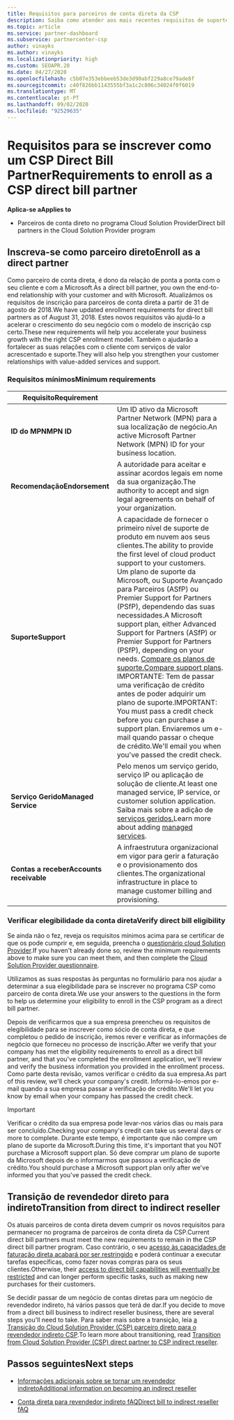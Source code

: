 ```yaml
---
title: Requisitos para parceiros de conta direta da CSP
description: Saiba como atender aos mais recentes requisitos de suporte e serviços para se tornar um parceiro de conta direta no programa Microsoft Cloud Solution Provider (CSP).
ms.topic: article
ms.service: partner-dashboard
ms.subservice: partnercenter-csp
author: vinayks
ms.author: vinayks
ms.localizationpriority: high
ms.custom: SEOAPR.20
ms.date: 04/27/2020
ms.openlocfilehash: c5b07e353ebbeeb53de3d90abf229a8ce79ade8f
ms.sourcegitcommit: c40f826bb1143555bf3a1c2c806c34024f0f6019
ms.translationtype: MT
ms.contentlocale: pt-PT
ms.lasthandoff: 09/02/2020
ms.locfileid: "92529635"
---
```

# <a name="requirements-to-enroll-as-a-csp-direct-bill-partner"></a><span data-ttu-id="fd0d5-103">Requisitos para se inscrever como um CSP Direct Bill Partner</span><span class="sxs-lookup"><span data-stu-id="fd0d5-103">Requirements to enroll as a CSP direct bill partner</span></span>

<span data-ttu-id="fd0d5-104">**Aplica-se a**</span><span class="sxs-lookup"><span data-stu-id="fd0d5-104">**Applies to**</span></span>

- <span data-ttu-id="fd0d5-105">Parceiros de conta direto no programa Cloud Solution Provider</span><span class="sxs-lookup"><span data-stu-id="fd0d5-105">Direct bill partners in the Cloud Solution Provider program</span></span>

## <a name="enroll-as-a-direct-partner"></a><span data-ttu-id="fd0d5-106">Inscreva-se como parceiro direto</span><span class="sxs-lookup"><span data-stu-id="fd0d5-106">Enroll as a direct partner</span></span>

<span data-ttu-id="fd0d5-107">Como parceiro de conta direta, é dono da relação de ponta a ponta com o seu cliente e com a Microsoft.</span><span class="sxs-lookup"><span data-stu-id="fd0d5-107">As a direct bill partner, you own the end-to-end relationship with your customer and with Microsoft.</span></span> <span data-ttu-id="fd0d5-108">Atualizámos os requisitos de inscrição para parceiros de conta direta a partir de 31 de agosto de 2018.</span><span class="sxs-lookup"><span data-stu-id="fd0d5-108">We have updated enrollment requirements for direct bill partners as of August 31, 2018.</span></span> <span data-ttu-id="fd0d5-109">Estes novos requisitos vão ajudá-lo a acelerar o crescimento do seu negócio com o modelo de inscrição csp certo.</span><span class="sxs-lookup"><span data-stu-id="fd0d5-109">These new requirements will help you accelerate your business growth with the right CSP enrollment model.</span></span> <span data-ttu-id="fd0d5-110">Também o ajudarão a fortalecer as suas relações com o cliente com serviços de valor acrescentado e suporte.</span><span class="sxs-lookup"><span data-stu-id="fd0d5-110">They will also help you strengthen your customer relationships with value-added services and support.</span></span>

### <a name="minimum-requirements"></a><span data-ttu-id="fd0d5-111">Requisitos mínimos</span><span class="sxs-lookup"><span data-stu-id="fd0d5-111">Minimum requirements</span></span>

|<span data-ttu-id="fd0d5-112">**Requisito**</span><span class="sxs-lookup"><span data-stu-id="fd0d5-112">**Requirement**</span></span>|                             |
|--------------------------------|--------------------------------------------------------------|
|<span data-ttu-id="fd0d5-113">**ID do MPN**</span><span class="sxs-lookup"><span data-stu-id="fd0d5-113">**MPN ID**</span></span>   |<span data-ttu-id="fd0d5-114">Um ID ativo da Microsoft Partner Network (MPN) para a sua localização de negócio.</span><span class="sxs-lookup"><span data-stu-id="fd0d5-114">An active Microsoft Partner Network (MPN) ID for your business location.</span></span>    |
|<span data-ttu-id="fd0d5-115">**Recomendação**</span><span class="sxs-lookup"><span data-stu-id="fd0d5-115">**Endorsement**</span></span>   |<span data-ttu-id="fd0d5-116">A autoridade para aceitar e assinar acordos legais em nome da sua organização.</span><span class="sxs-lookup"><span data-stu-id="fd0d5-116">The authority to accept and sign legal agreements on behalf of your organization.</span></span>|
|<span data-ttu-id="fd0d5-117">**Suporte**</span><span class="sxs-lookup"><span data-stu-id="fd0d5-117">**Support**</span></span>   |<span data-ttu-id="fd0d5-118">A capacidade de fornecer o primeiro nível de suporte de produto em nuvem aos seus clientes.</span><span class="sxs-lookup"><span data-stu-id="fd0d5-118">The ability to provide the first level of cloud product support to your customers.</span></span> <br/><span data-ttu-id="fd0d5-119">Um plano de suporte da Microsoft, ou Suporte Avançado para Parceiros (ASfP) ou Premier Support for Partners (PSfP), dependendo das suas necessidades.</span><span class="sxs-lookup"><span data-stu-id="fd0d5-119">A Microsoft support plan, either Advanced Support for Partners (ASfP) or Premier Support for Partners (PSfP), depending on your needs.</span></span> <span data-ttu-id="fd0d5-120">[Compare os planos de suporte.](https://partner.microsoft.com/support/partnersupport)</span><span class="sxs-lookup"><span data-stu-id="fd0d5-120">[Compare support plans](https://partner.microsoft.com/support/partnersupport).</span></span><br/> <span data-ttu-id="fd0d5-121">IMPORTANTE: Tem de passar uma verificação de crédito antes de poder adquirir um plano de suporte.</span><span class="sxs-lookup"><span data-stu-id="fd0d5-121">IMPORTANT: You must pass a credit check before you can purchase a support plan.</span></span> <span data-ttu-id="fd0d5-122">Enviaremos um e-mail quando passar o cheque de crédito.</span><span class="sxs-lookup"><span data-stu-id="fd0d5-122">We'll email you when you've passed the credit check.</span></span> |
|<span data-ttu-id="fd0d5-123">**Serviço Gerido**</span><span class="sxs-lookup"><span data-stu-id="fd0d5-123">**Managed Service**</span></span>   |<span data-ttu-id="fd0d5-124">Pelo menos um serviço gerido, serviço IP ou aplicação de solução de cliente.</span><span class="sxs-lookup"><span data-stu-id="fd0d5-124">At least one managed service, IP service, or customer solution application.</span></span> <span data-ttu-id="fd0d5-125">Saiba mais sobre a adição de [serviços geridos.](https://partner.microsoft.com/business-opportunities/managed-services-provider)</span><span class="sxs-lookup"><span data-stu-id="fd0d5-125">Learn more about adding [managed services](https://partner.microsoft.com/business-opportunities/managed-services-provider).</span></span>|
|<span data-ttu-id="fd0d5-126">**Contas a receber**</span><span class="sxs-lookup"><span data-stu-id="fd0d5-126">**Accounts receivable**</span></span> |<span data-ttu-id="fd0d5-127">A infraestrutura organizacional em vigor para gerir a faturação e o provisionamento dos clientes.</span><span class="sxs-lookup"><span data-stu-id="fd0d5-127">The organizational infrastructure in place to manage customer billing and provisioning.</span></span>

### <a name="verify-direct-bill-eligibility"></a><span data-ttu-id="fd0d5-128">Verificar elegibilidade da conta direta</span><span class="sxs-lookup"><span data-stu-id="fd0d5-128">Verify direct bill eligibility</span></span>

<span data-ttu-id="fd0d5-129">Se ainda não o fez, reveja os requisitos mínimos acima para se certificar de que os pode cumprir e, em seguida, preencha o [questionário cloud Solution Provider](https://partner.microsoft.com/cloud-solution-provider/assessment).</span><span class="sxs-lookup"><span data-stu-id="fd0d5-129">If you haven't already done so, review the minimum requirements above to make sure you can meet them, and then complete the [Cloud Solution Provider questionnaire](https://partner.microsoft.com/cloud-solution-provider/assessment).</span></span>

<span data-ttu-id="fd0d5-130">Utilizamos as suas respostas às perguntas no formulário para nos ajudar a determinar a sua elegibilidade para se inscrever no programa CSP como parceiro de conta direta.</span><span class="sxs-lookup"><span data-stu-id="fd0d5-130">We use your answers to the questions in the form to help us determine your eligibility to enroll in the CSP program as a direct bill partner.</span></span>

<span data-ttu-id="fd0d5-131">Depois de verificarmos que a sua empresa preencheu os requisitos de elegibilidade para se inscrever como sócio de conta direta, e que completou o pedido de inscrição, iremos rever e verificar as informações de negócio que forneceu no processo de inscrição.</span><span class="sxs-lookup"><span data-stu-id="fd0d5-131">After we verify that your company has met the eligibility requirements to enroll as a direct bill partner, and that you've completed the enrollment application, we'll review and verify the business information you provided in the enrollment process.</span></span> <span data-ttu-id="fd0d5-132">Como parte desta revisão, vamos verificar o crédito da sua empresa.</span><span class="sxs-lookup"><span data-stu-id="fd0d5-132">As part of this review, we'll check your company's credit.</span></span> <span data-ttu-id="fd0d5-133">Informá-lo-emos por e-mail quando a sua empresa passar a verificação de crédito.</span><span class="sxs-lookup"><span data-stu-id="fd0d5-133">We'll let you know by email when your company has passed the credit check.</span></span>

>[!IMPORTANT]
><span data-ttu-id="fd0d5-134">Verificar o crédito da sua empresa pode levar-nos vários dias ou mais para ser concluído.</span><span class="sxs-lookup"><span data-stu-id="fd0d5-134">Checking your company's credit can take us several days or more to complete.</span></span> <span data-ttu-id="fd0d5-135">Durante este tempo, é importante que não compre um plano de suporte da Microsoft.</span><span class="sxs-lookup"><span data-stu-id="fd0d5-135">During this time, it's important that you NOT purchase a Microsoft support plan.</span></span> <span data-ttu-id="fd0d5-136">Só deve comprar um plano de suporte da Microsoft depois de o informarmos que passou a verificação de crédito.</span><span class="sxs-lookup"><span data-stu-id="fd0d5-136">You should purchase a Microsoft support plan only after we've informed you that you've passed the credit check.</span></span>

## <a name="transition-from-direct-to-indirect-reseller"></a><span data-ttu-id="fd0d5-137">Transição de revendedor direto para indireto</span><span class="sxs-lookup"><span data-stu-id="fd0d5-137">Transition from direct to indirect reseller</span></span>

<span data-ttu-id="fd0d5-138">Os atuais parceiros de conta direta devem cumprir os novos requisitos para permanecer no programa de parceiros de conta direta da CSP.</span><span class="sxs-lookup"><span data-stu-id="fd0d5-138">Current direct bill partners must meet the new requirements to remain in the CSP direct bill partner program.</span></span> <span data-ttu-id="fd0d5-139">Caso contrário, o seu [acesso às capacidades de faturação direta acabará por ser restringido](restricted-direct-bill-capabilities.md) e poderá continuar a executar tarefas específicas, como fazer novas compras para os seus clientes.</span><span class="sxs-lookup"><span data-stu-id="fd0d5-139">Otherwise, their [access to direct bill capabilities will eventually be restricted](restricted-direct-bill-capabilities.md) and can longer perform specific tasks, such as making new purchases for their customers.</span></span>

<span data-ttu-id="fd0d5-140">Se decidir passar de um negócio de contas diretas para um negócio de revendedor indireto, há vários passos que terá de dar.</span><span class="sxs-lookup"><span data-stu-id="fd0d5-140">If you decide to move from a direct bill business to indirect reseller business, there are several steps you'll need to take.</span></span> <span data-ttu-id="fd0d5-141">Para saber mais sobre a transição, leia [a Transição do Cloud Solution Provider (CSP) parceiro direto para o revendedor indireto CSP](transition-direct-to-indirect.md).</span><span class="sxs-lookup"><span data-stu-id="fd0d5-141">To learn more about transitioning, read [Transition from Cloud Solution Provider (CSP) direct partner to CSP indirect reseller](transition-direct-to-indirect.md).</span></span>

## <a name="next-steps"></a><span data-ttu-id="fd0d5-142">Passos seguintes</span><span class="sxs-lookup"><span data-stu-id="fd0d5-142">Next steps</span></span>

- [<span data-ttu-id="fd0d5-143">Informações adicionais sobre se tornar um revendedor indireto</span><span class="sxs-lookup"><span data-stu-id="fd0d5-143">Additional information on becoming an indirect reseller</span></span>](https://assetsprod.microsoft.com/csp-directbill-to-indirect-transition.pdf)

- [<span data-ttu-id="fd0d5-144">Conta direta para revendedor indireto fAQ</span><span class="sxs-lookup"><span data-stu-id="fd0d5-144">Direct bill to indirect reseller fAQ</span></span>](https://assetsprod.microsoft.com/mpn/direct-bill-partner-faq.pdf)
